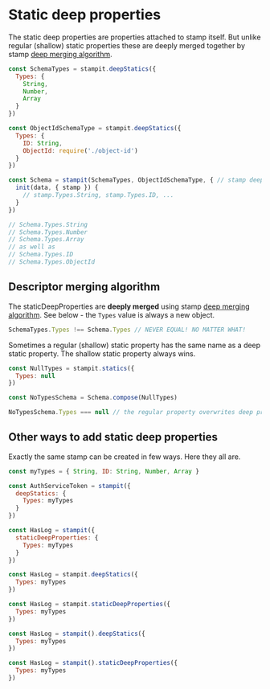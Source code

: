 # Static deep properties

The static deep properties are properties attached to stamp itself. But unlike regular \(shallow\) static properties these are deeply merged together by stamp [deep merging algorithm](../essentials/specification/merging-algorithm.md).

```javascript
const SchemaTypes = stampit.deepStatics({
  Types: {
    String,
    Number,
    Array
  }
})

const ObjectIdSchemaType = stampit.deepStatics({
  Types: {
    ID: String,
    ObjectId: require('./object-id')
  }
})

const Schema = stampit(SchemaTypes, ObjectIdSchemaType, { // stamp deep merging kicks in this line
  init(data, { stamp }) {
    // stamp.Types.String, stamp.Types.ID, ...
  }
})

// Schema.Types.String
// Schema.Types.Number
// Schema.Types.Array
// as well as
// Schema.Types.ID
// Schema.Types.ObjectId
```

## Descriptor merging algorithm

The staticDeepProperties are **deeply merged** using stamp [deep merging algorithm](../essentials/specification/merging-algorithm.md). See below - the `Types` value is always a new object.

```javascript
SchemaTypes.Types !== Schema.Types // NEVER EQUAL! NO MATTER WHAT!
```

Sometimes a regular \(shallow\) static property has the same name as a deep static property. The shallow static property always wins.

```javascript
const NullTypes = stampit.statics({
  Types: null
})

const NoTypesSchema = Schema.compose(NullTypes)

NoTypesSchema.Types === null // the regular property overwrites deep property
```

## Other ways to add static deep properties

Exactly the same stamp can be created in few ways. Here they all are.

```javascript
const myTypes = { String, ID: String, Number, Array }

const AuthServiceToken = stampit({
  deepStatics: {
    Types: myTypes
  }
})

const HasLog = stampit({
  staticDeepProperties: {
    Types: myTypes
  }
})

const HasLog = stampit.deepStatics({
  Types: myTypes
})

const HasLog = stampit.staticDeepProperties({
  Types: myTypes
})

const HasLog = stampit().deepStatics({
  Types: myTypes
})

const HasLog = stampit().staticDeepProperties({
  Types: myTypes
})
```

